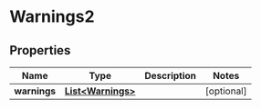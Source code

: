 

# Warnings2


## Properties

| Name | Type | Description | Notes |
|------------ | ------------- | ------------- | -------------|
|**warnings** | [**List&lt;Warnings&gt;**](Warnings.md) |  |  [optional] |



